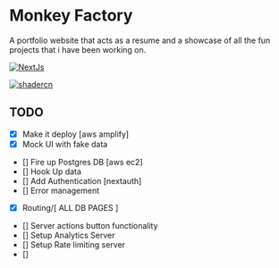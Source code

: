 # Monkey Factory

A portfolio website that acts as a resume and a showcase of all the fun projects that i have been working on.




[![NextJs](https://img.shields.io/badge/NextJS-14.1.3-green.svg)](https://nextjs.org/)

[![shadercn](https://img.shields.io/badge/ShaderCN/UI-black.svg)](https://ui.shadcn.com/docs)


## TODO
  
- [X] Make it deploy [aws amplify]
- [X] Mock UI with fake data 
- [] Fire up Postgres DB [aws ec2]
- [] Hook Up data
- [] Add Authentication [nextauth]
- [] Error management
- [X] Routing/[ ALL DB PAGES ]
- [] Server actions button functionality 
- [] Setup Analytics Server 
- [] Setup Rate limiting server
- [] 

